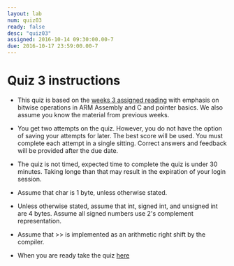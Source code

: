 ```yaml
---
layout: lab 
num: quiz03 
ready: false
desc: "quiz03"
assigned: 2016-10-14 09:30:00.00-7
due: 2016-10-17 23:59:00.00-7
---
```



# Quiz 3 instructions

* This quiz is based on the [weeks 3 assigned reading](/lectures/week3/) with emphasis on bitwise operations in ARM Assembly and C and pointer basics. We also assume you know the material from previous weeks. 
* You get two attempts on the quiz. However, you do not have the option of saving your attempts for later. The best score will be used. You must complete each attempt in a single sitting. Correct answers and feedback will be provided after the due date.
* The quiz is not timed, expected time to complete the quiz is under 30 minutes. Taking longe than that may result in the expiration of your login session.
* Assume that char is 1 byte, unless otherwise stated. 
* Unless otherwise stated, assume that int, signed int, and unsigned int are 4 bytes. Assume all signed numbers use 2's complement representation.
* Assume that >> is implemented as an arithmetic right shift by the compiler.

* When you are ready take the quiz [here](http://www.quia.com/quiz/6038983.html) 